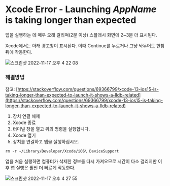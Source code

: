 # Xcode Error - Launching _AppName_ is taking longer than expected

앱을 실행하는 데 매우 오래 걸리며(2분 이상) 스플래시 화면에 2~3분 더 표시된다.

Xcode에서는 아래 경고창이 표시된다. 이때 Continue를 누르거나 그냥 놔두어도 한참뒤에 작동한다.

![스크린샷 2022-11-17 오후 4 22 08](https://user-images.githubusercontent.com/76529148/202384524-140b7fb5-59d5-4e67-a95c-28b2940f3759.png)

### 해결방법

참고: [https://stackoverflow.com/questions/69366799/xcode-13-ios15-is-taking-longer-than-expected-to-launch-it-shows-a-lldb-related](https://stackoverflow.com/questions/69366799/xcode-13-ios15-is-taking-longer-than-expected-to-launch-it-shows-a-lldb-related)

1. 장치 연결 해제
2. Xcode 종료
3. 터미널 창을 열고 위의 명령을 실행합니다.
4. Xcode 열기
5. 장치를 연결하고 앱을 실행하십시오.

```
rm -r ~/Library/Developer/Xcode/iOS\ DeviceSupport
```

앱을 처음 실행하면 컴퓨터가 삭제한 정보를 다시 가져오므로 시간이 다소 걸리지만 이후 앱 실행은 훨씬 더 빠르게 작동한다.

![스크린샷 2022-11-17 오후 4 27 55](https://user-images.githubusercontent.com/76529148/202384539-8a62d1ac-d18e-40f7-9100-20844c4609d2.png)
